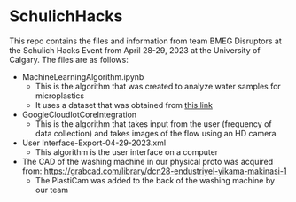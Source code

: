 # SchulichHacks

This repo contains the files and information from team BMEG Disruptors at the Schulich Hacks Event from April 28-29, 2023 at the University of Calgary. The files are as follows:
* MachineLearningAlgorithm.ipynb
  * This is the algorithm that was created to analyze water samples for microplastics
  * It uses a dataset that was obtained from [this link](https://universe.roboflow.com/panats-mp-project/microplastic-dataset/dataset/19)
* GoogleCloudIotCoreIntegration
  * This is the algorithm that takes input from the user (frequency of data collection) and takes images of the flow using an HD camera
* User Interface-Export-04-29-2023.xml
  * This algorithm is the user interface on a computer
* The CAD of the washing machine in our physical proto was acquired from: https://grabcad.com/library/dcn28-endustriyel-yikama-makinasi-1
  * The PlastiCam was added to the back of the washing machine by our team
